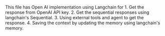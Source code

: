 This file has Open AI implementation using Langchain for 1. Get the response from OpenAI API key. 2. Get the sequential responses using langchain's Sequential. 3. Using external tools and agent to get the response. 4. Saving the context by updating the memory using langchain's memory.
